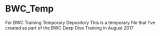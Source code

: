 # BWC_Temp
For BWC Training Temporary Depository
This is a temporary file that I've created as part of the BWC Deep Dive Training in August 2017
